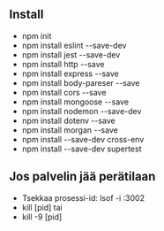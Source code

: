 ## Install
- npm init
- npm install eslint --save-dev
- npm install jest --save-dev
- npm install http --save
- npm install express --save
- npm install body-pareser --save
- npm install cors --save
- npm install mongoose --save
- npm install nodemon --save-dev
- npm install dotenv --save
- npm install morgan --save
- npm install --save-dev cross-env
- npm install --save-dev supertest

## Jos palvelin jää perätilaan
- Tsekkaa prosessi-id: lsof -i :3002
- kill [pid] tai
- kill -9 [pid]